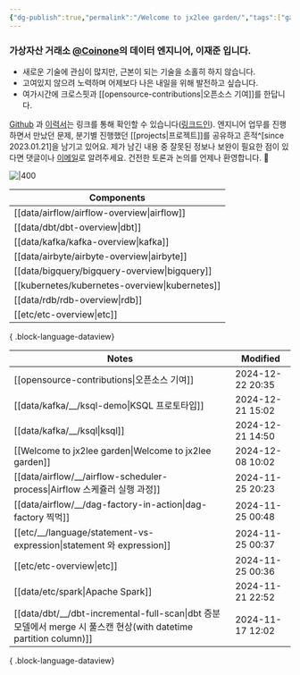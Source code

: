 ```yaml
---
{"dg-publish":true,"permalink":"/Welcome to jx2lee garden/","tags":["gardenEntry"],"dgEnableSearch":true,"noteIcon":"","created":"2024-10-02T18:51:46.475+09:00"}
---
```




### 가상자산 거래소 [@Coinone](https://coinone.co.kr/)의 데이터 엔지니어, 이재준 입니다.

- 새로운 기술에 관심이 많지만, 근본이 되는 기술을 소홀히 하지 않습니다.
- 고여있지 않으려 노력하며 어제보다 나은 내일을 위해 발전하고 싶습니다.
- 여가시간에 크로스핏과 [[opensource-contributions\|오픈소스 기여]]를 한답니다.


[Github](https://github.com/jx2lee) 과 [이력서](https://github.com/jx2lee/resume/blob/main/resume-kr.pdf)는 링크를 통해 확인할 수 있습니다([링크드인](https://www.linkedin.com/in/jx2lee/)). 엔지니어 업무를 진행하면서 만났던 문제, 분기별 진행했던 [[projects\|프로젝트]]를 공유하고 흔적^[since 2023.01.21]을 남기고 있어요. 제가 남긴 내용 중 잘못된 정보나 보완이 필요한 점이 있다면 댓글이나 [이메일](malito:dev.jaejun.lee.1991@gmail.com)로 알려주세요. 건전한 토론과 논의를 언제나 환영합니다. 🤗


![|400](https://i.imgur.com/EfyC7Gg.jpeg)

| Components                                        |
| ------------------------------------------------- |
| [[data/airflow/airflow-overview\|airflow]]     |
| [[data/dbt/dbt-overview\|dbt]]                 |
| [[data/kafka/kafka-overview\|kafka]]           |
| [[data/airbyte/airbyte-overview\|airbyte]]     |
| [[data/bigquery/bigquery-overview\|bigquery]]  |
| [[kubernetes/kubernetes-overview\|kubernetes]] |
| [[data/rdb/rdb-overview\|rdb]]                 |
| [[etc/etc-overview\|etc]]                      |

{ .block-language-dataview}


| Notes                                                                                                   | Modified         |
| ------------------------------------------------------------------------------------------------------- | ---------------- |
| [[opensource-contributions\|오픈소스 기여]]                                                                | 2024-12-22 20:35 |
| [[data/kafka/__/ksql-demo\|KSQL 프로토타입]]                                                              | 2024-12-21 15:02 |
| [[data/kafka/__/ksql\|ksql]]                                                                         | 2024-12-21 14:50 |
| [[Welcome to jx2lee garden\|Welcome to jx2lee garden]]                                               | 2024-12-08 10:02 |
| [[data/airflow/__/airflow-scheduler-process\|Airflow 스케쥴러 실행 과정]]                                    | 2024-11-25 20:23 |
| [[data/airflow/__/dag-factory-in-action\|dag-factory 찍먹]]                                            | 2024-11-25 00:48 |
| [[etc/__/language/statement-vs-expression\|statement 와 expression]]                                  | 2024-11-25 00:37 |
| [[etc/etc-overview\|etc]]                                                                            | 2024-11-25 00:36 |
| [[data/etc/spark\|Apache Spark]]                                                                     | 2024-11-21 22:52 |
| [[data/dbt/__/dbt-incremental-full-scan\|dbt 증분모델에서 merge 시 풀스캔 현상(with datetime partition column)]] | 2024-11-17 12:02 |

{ .block-language-dataview}
